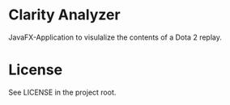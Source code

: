 # Clarity Analyzer

JavaFX-Application to visulalize the contents of a Dota 2 replay.

# License

See LICENSE in the project root.
